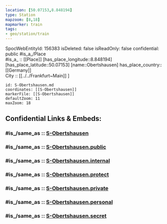 ```yaml
---
location: [50.07153,8.848194] 
type: Station 
mapzoom: [8,18] 
mapmarker: train 
tags:
- geo/station/train
---
```

SpocWebEntityId: 156383
isDeleted: false
isReadOnly: false
confidential: public
#is_a_/Place  
#is_a_ :: [[Place]] 
[has_place_longitude::8.848194] 
[has_place_latitude::50.07153] 
[name::Obertshausen] 
has_place_country:: [[Germany]]  
City :: [[../../Frankfurt~Main]] ] 


```leaflet
id: S-Obertshausen.md
coordinates: [[S-Obertshausen]] 
markerFile: [[S-Obertshausen]] 
defaultZoom: 11 
maxZoom: 18
```


## Confidential Links & Embeds: 

### #is_/same_as :: [S-Obertshausen](/_Standards/Earth/Continent/Europe/Europe~Central/Germany/Germany~West/Hessen/counties~Hessen/Frankfurt~Main/Stations-FFM~S/S-Obertshausen.md) 

### #is_/same_as :: [S-Obertshausen.public](/_public/Earth/Continent/Europe/Europe~Central/Germany/Germany~West/Hessen/counties~Hessen/Frankfurt~Main/Stations-FFM~S/S-Obertshausen.public.md) 

### #is_/same_as :: [S-Obertshausen.internal](/_internal/Earth/Continent/Europe/Europe~Central/Germany/Germany~West/Hessen/counties~Hessen/Frankfurt~Main/Stations-FFM~S/S-Obertshausen.internal.md) 

### #is_/same_as :: [S-Obertshausen.protect](/_protect/Earth/Continent/Europe/Europe~Central/Germany/Germany~West/Hessen/counties~Hessen/Frankfurt~Main/Stations-FFM~S/S-Obertshausen.protect.md) 

### #is_/same_as :: [S-Obertshausen.private](/_private/Earth/Continent/Europe/Europe~Central/Germany/Germany~West/Hessen/counties~Hessen/Frankfurt~Main/Stations-FFM~S/S-Obertshausen.private.md) 

### #is_/same_as :: [S-Obertshausen.personal](/_personal/Earth/Continent/Europe/Europe~Central/Germany/Germany~West/Hessen/counties~Hessen/Frankfurt~Main/Stations-FFM~S/S-Obertshausen.personal.md) 

### #is_/same_as :: [S-Obertshausen.secret](/_secret/Earth/Continent/Europe/Europe~Central/Germany/Germany~West/Hessen/counties~Hessen/Frankfurt~Main/Stations-FFM~S/S-Obertshausen.secret.md)

